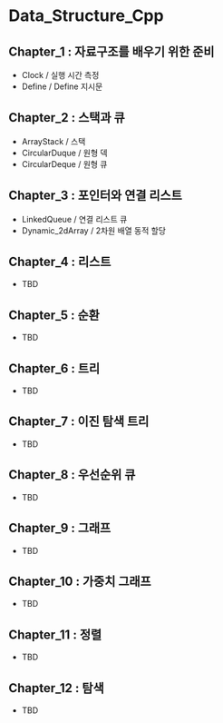 # Data_Structure_Cpp

## Chapter_1 : 자료구조를 배우기 위한 준비

* Clock / 실행 시간 측정
* Define / Define 지시문

## Chapter_2 : 스택과 큐

* ArrayStack / 스택
* CircularDuque / 원형 덱
* CircularDeque / 원형 큐

## Chapter_3 : 포인터와 연결 리스트

* LinkedQueue / 연결 리스트 큐
* Dynamic_2dArray / 2차원 배열 동적 할당

## Chapter_4 : 리스트

* TBD

## Chapter_5 : 순환

* TBD

## Chapter_6 : 트리

* TBD

## Chapter_7 : 이진 탐색 트리

* TBD

## Chapter_8 : 우선순위 큐

* TBD

## Chapter_9 : 그래프

* TBD

## Chapter_10 : 가중치 그래프

* TBD

## Chapter_11 : 정렬

* TBD

## Chapter_12 : 탐색

* TBD